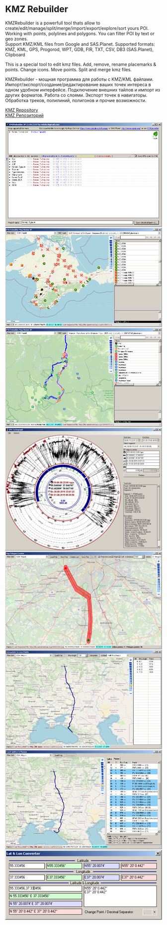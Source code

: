 # KMZ Rebuilder

KMZRebuilder is a powerfull tool thats allow to create/edit/manage/split/merge/import/export/explore/sort yours POI.    
Working with points, polylines and polygons. You can filter POI by text or geo zones.    
Support KMZ/KML files from Google and SAS.Planet.
Supported formats: KMZ, KML, GPS, Progorod, WPT, GDB, FIR, TXT, CSV, DB3 (SAS.Planet), Clipboard

This is a special tool to edit kmz files.
Add, remove, rename placemarks & points.
Change icons.
Move points.
Split and merge kmz files.

KMZRebuilder - мощная программа для работы с KMZ/KML файлами. Импорт/экспорт/создание/редактирование ваших точек интереса в одном удобном интерфейсе. Подключение внешних тайлов и импорт из других форматов. Работа со слоями. Экспорт точек в навигаторы. Обработка треков, полилиний, полигонов и прочие возможности. 

[KMZ Repository](https://github.com/dkxce/KMZ_FILES)     
[KMZ Репозиторий](https://github.com/dkxce/KMZ_FILES)     

<img src="window1.png"/>
<img src="window2.png"/>
<img src="window3.png"/>
<img src="window4.png"/>
<img src="window5.png"/>
<img src="window6.png"/>
<img src="window7.png"/>
<img src="window8.png"/>
